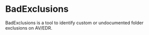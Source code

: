 # BadExclusions
BadExclusions is a tool to identify custom or undocumented folder exclusions on AV/EDR.

